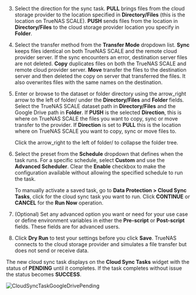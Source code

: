 &NewLine;

3. Select the direction for the sync task.
   **PULL** brings files from the cloud storage provider to the location specified in **Directory/Files** (this is the location on TrueNAS SCALE).
   **PUSH** sends files from the location in **Directory/Files** to the cloud storage provider location you specify in **Folder**.

4. Select the transfer method from the **Transfer Mode** dropdown list.
   **Sync** keeps files identical on both TrueNAS SCALE and the remote cloud provider server. If the sync encounters an error, destination server files are not deleted.
   **Copy** duplicates files on both the TrueNAS SCALE and remote cloud provider server.
   **Move** transfer the files to the destination server and then deleted the copy on server that transferred the files. It also overwrites files with the same names on the destination.

5. Enter or browse to the dataset or folder directory using the <span class="material-icons">arrow_right</span> arrow to the left of <span class="material-icons">folder</span>/ under the  **Directory/Files** and **Folder** fields.
   Select the TrueNAS SCALE dataset path in **Directory/Files** and the Google Drive path in **Folder**.
   If **PUSH** is the selected **Direction**, this is where on TrueNAS SCALE the files you want to copy, sync or move transfer to the provider.
   If **Direction** is set to **PULL** this is the location where on TrueNAS SCALE you want to copy, sync or move files to.

   Click the <span class="material-icons">arrow_right</span> to the left of <span class="material-icons">folder</span>/ to collapse the folder tree.

6. Select the preset from the **Schedule** dropdown that defines when the task runs.
   For a specific schedule, select **Custom** and use the **Advanced Scheduler**.
   Clear the **Enable** checkbox to make the configuration available without allowing the specified schedule to run the task.

   To manually activate a saved task, go to **Data Protection > Cloud Sync Tasks**, click <i class="fa fa-play" aria-hidden="true"></i> for the cloud sync task you want to run. Click **CONTINUE** or **CANCEL** for the **Run Now** operation.

7. (Optional) Set any advanced option you want or need for your use case or define environment variables in either the **Pre-script** or **Post-script** fields.
   These fields are for advanced users.

8. Click **Dry Run** to test your settings before you click **Save**.
   TrueNAS connects to the cloud storage provider and simulates a file transfer but does not send or receive data.

The new cloud sync task displays on the **Cloud Sync Tasks** widget with the status of **PENDING** until it completes.
If the task completes without issue the status becomes **SUCCESS**.

![CloudSyncTaskGoogleDrivePending](/images/SCALE/23.10/CloudSyncTaskGoogleDrivePending.png "Pending Cloud Sync Task")
